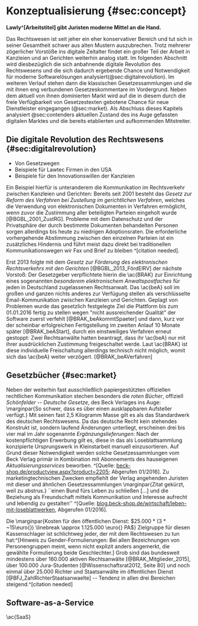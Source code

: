 # Konzeptualisierung {#sec:concept}

**Lawly^[Arbeitstitel] gibt Juristen moderne Mittel an die Hand.**

Das Rechtswesen ist seit jeher ein eher konservativer Bereich und tut sich in seiner Gesamtheit schwer aus alten Mustern auszubrechen. Trotz mehrerer zögerlicher Vorstöße ins digitale Zeitalter findet ein großer Teil der Arbeit in Kanzleien und an Gerichten weiterhin analog statt. Im folgenden Abschnitt wird diesbezüglich die sich anbahnende digitale Revolution des Rechtswesens und die sich dadurch ergebende Chance und Notwendigkeit für moderne Softwarelösungen analysiert(@sec:digitalrevolution). Im weiteren Verlauf stehen dann die klassischen Gesetzessammlungen und die mit ihnen eng verbundenen Gesetzeskommentare im Vordergrund. Neben dem aktuell von ihnen dominierten Markt wird auf die in diesem durch die freie Verfügbarkeit von Gesetzestexten gebotene Chance für neue Dienstleister eingegangen (@sec:market). Als Abschluss dieses Kapitels analysiert @sec:contenders aktuellen Zustand des ins Auge gefassten digitalen Marktes und die bereits etablierten und aufkommenden Mitstreiter.



## Die digitale Revolution des Rechtswesens {#sec:digitalrevolution}

  * Von Gesetzwegen
  * Beispiele für Lawtec Firmen in den USA
  * Beispiele für den Innovationswillen der  Kanzleien

Ein Beispiel hierfür is unteranderem die Kommunikation im Rechtsverkehr zwischen Kanzleien und Gerichten: Bereits seit 2001 besteht das *Gesetz zur Reform des Verfahren bei Zustellung im gerichtlichen Verfahren*, welches die Verwendung von elektronischen Dokumenten in Verfahren ermöglicht, wenn zuvor die Zustimmung aller beteiligten Parteien eingeholt wurde [@BGBL_2001_ZustRG]. Probleme mit dem Datenschutz und der Privatsphäre der durch bestimmte Dokumenten behandelten Personen sorgen allerdings bis heute zu niedrigen Adoptionsraten. Die erforderliche vorhergehende Abstimmung zwischen den einzelnen Parteien ist ein zusätzliches Hindernis und führt meist dazu direkt bei traditionellen Kommunikationswegen wir Fax und Brief zu bleiben ^[citation needed].

Erst 2013 folgte mit dem *Gesetz zur Förderung des elektronischen Rechtsverkehrs mit den Gerichten* [@BGBL_2013_FördElRV] der nächste Vorstoß: Der Gesetzgeber verpflichtete hierin die \ac{BRAK} zur Einrichtung eines sogenannten *besonderem elektronischem Anwaltspostfaches* <!-- (\acsu{beA}) -->für jeden in Deutschland zugelassenen Rechtsanwalt. Das \ac{beA} soll im großen und ganzen nichts anderes zur Verfügung stellen als verschlüsselte Email-Kommunikation zwischen Kanzleien und Gerichten. Geplagt von Problemen wurde das gesetzlich festgelegte Ziel die Plattform bis zum 01.01.2016 fertig zu stellen wegen "nicht aussreichender Qualität" der Software zuerst verfehlt [@BRAK_beAkommtSpaeter] und dann, kurz vor der scheinbar erfolgreichen Fertigstellung im zweiten Anlauf 10 Monate später [@BRAK_beAStart], durch ein einstweiliges Verfahren erneut gestoppt: Zwei Rechtsanwälte hatten beantragt, dass ihr \ac{beA} nur mit ihrer ausdrücklichen Zustimmung freigeschaltet werde. Laut \ac{BRAK} ist diese individuelle Freischaltung allerdings technisch nicht möglich, womit sich das \ac{beA} weiter verzögert. [@BRAK_beAVerfahren]



## Gesetzbücher {#sec:market}
Neben der weiterhin fast ausschließlich papiergestützten offiziellen rechtlichen Kommunikation stechen besonders die *roten Bücher*, offiziell *Schönfelder -- Deutsche Gesetze*, des Beck Verlages ins Auge: \marginpar{So schwer, dass es über einen ausklappbaren Aufsteller verfügt.} Mit seinen fast 2,5 Kilogramm Masse gilt es als das Standardwerk des deutschen Rechtswesens. Da das deutsche Recht kein stehendes Konstrukt ist, sondern laufend Änderungen unterliegt, erscheinen drei bis vier mal im Jahr sogenannte *Ergänzungslieferungen*: Nach der kostenpflichtigen Erwerbung gilt es, diese in das als Loseblattsammlung konzipierte Ursprungswerk in Kleinstarbeit manuell einzusortieren. Auf Grund dieser Notwendigkeit werden solche Gesetzessammlungen vom Beck Verlag primär in Kombination mit Abonnements des hauseigenen *Aktualisierungsservices* beworben. ^[Quelle: [beck-shop.de/productview.aspx?product=2205](http://beck-shop.de/Schoenfelder-Deutsche-Gesetze/productview.aspx?product=2205); Abgerufen 01/2016]. Zu marketingtechnischen Zwecken empfiehlt der Verlag angehenden Juristen mit dieser und ähnlichen Gesetzessammlungen \marginpar{Zitat gekürzt, weil zu abstrus.} ``einen Bund fürs Leben zu schließen [...] und die Beziehung als Freundschaft mittels Kommunikation und Interesse aufrecht und lebendig zu gestalten'' ^[Quelle: [blog.beck-shop.de/wirtschaft/leben-mit-loseblattwerken](http://blog.beck-shop.de/wirtschaft/leben-mit-loseblattwerken/), Abgerufen 01/2016].

Die \marginpar{Kosten für den öffentlichen Dienst: $25.000 * (3 * ~15\euro{}) \linebreak \approx 1.125.000 \euro{} PA$} Zielgruppe für diesen Kassenschlager ist schlichtweg jeder, der mit dem Rechtswesen zu tun hat:^[Hinweis zu Gender-Formulierungen: Bei allen Bezeichnungen von Personengruppen meint, wenn nicht explizit anders angemerkt, die gewählte Formulierung beide Geschlechter.] Grob sind das bundesweit mindestens über 160.000 aktiven Rechtsanwälte [@BRAK_Mitglieder_2015], über 100.000 Jura-Studenten [@Wissenschaftsrat2012, Seite 80] und noch einmal über 25.000 Richter und Staatsanwälte im öffentlichen Dienst [@BFJ_ZahlRichterStaatsanwaelte] -- Tendenz in allen drei Bereichen steigend.^[citation needed]



## Software-as-a-Service

\ac{SaaS}
